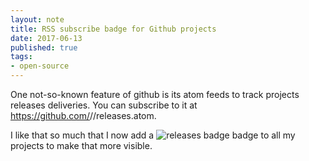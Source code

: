 ```yaml
---
layout: note
title: RSS subscribe badge for Github projects
date: 2017-06-13
published: true
tags:
- open-source
---
```

One not-so-known feature of github is its atom feeds to track projects releases deliveries.
You can subscribe to it at https://github.com/<user>/<project>/releases.atom.

I like that so much that I now add a ![releases badge](/public/img/posts/)
badge to all my projects to make that more visible.
